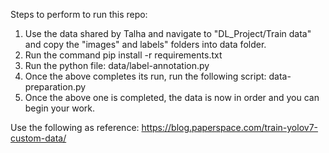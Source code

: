 Steps to perform to run this repo:
1. Use the data shared by Talha and navigate to "DL_Project/Train data" and copy the "images" and labels" folders into data folder.
2. Run the command pip install -r requirements.txt
3. Run the python file: data/label-annotation.py
4. Once the above completes its run, run the following script: data-preparation.py
5. Once the above one is completed, the data is now in order and you can begin your work.

Use the following as reference: https://blog.paperspace.com/train-yolov7-custom-data/
